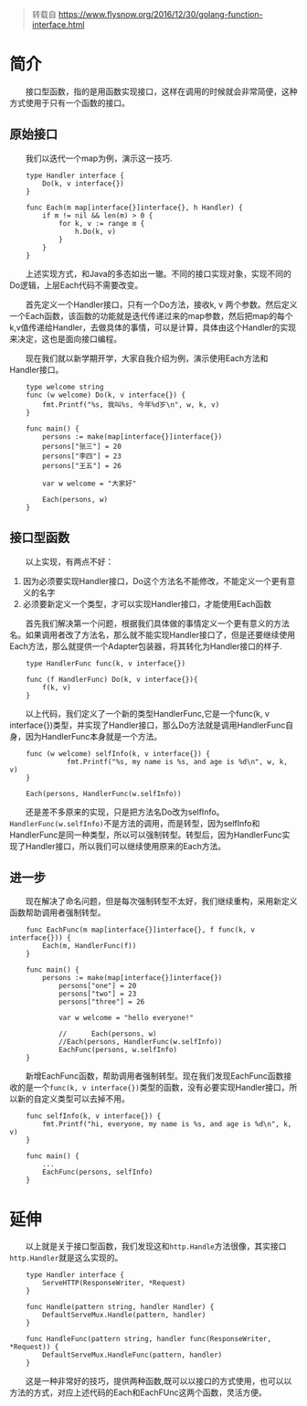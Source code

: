 
> 转载自 https://www.flysnow.org/2016/12/30/golang-function-interface.html


# 简介

&emsp;&emsp;接口型函数，指的是用函数实现接口，这样在调用的时候就会非常简便，这种方式使用于只有一个函数的接口。

## 原始接口

&emsp;&emsp;我们以迭代一个map为例，演示这一技巧.

		type Handler interface {
			Do(k, v interface{})
		}
		
		func Each(m map[interface{}]interface{}, h Handler) {
			if m != nil && len(m) > 0 {
				for k, v := range m {
					h.Do(k, v)
				}
			}
		}

&emsp;&emsp;上述实现方式，和Java的多态如出一辙。不同的接口实现对象，实现不同的Do逻辑，上层Each代码不需要改变。

&emsp;&emsp;首先定义一个Handler接口，只有一个Do方法，接收k, v 两个参数。然后定义一个Each函数，该函数的功能就是迭代传递过来的map参数，然后把map的每个k,v值传递给Handler，去做具体的事情，可以是计算，具体由这个Handler的实现来决定，这也是面向接口编程。

&emsp;&emsp;现在我们就以新学期开学，大家自我介绍为例，演示使用Each方法和Handler接口。

		type welcome string
		func (w welcome) Do(k, v interface{}) {
			fmt.Printf("%s, 我叫%s, 今年%d岁\n", w, k, v)
		}
		
		func main() {
			persons := make(map[interface{}]interface{})
			persons["张三"] = 20
			persons["李四"] = 23
			persons["王五"] = 26
		
			var w welcome = "大家好"
			
			Each(persons, w)
		}

## 接口型函数

&emsp;&emsp;以上实现，有两点不好：

1. 因为必须要实现Handler接口，Do这个方法名不能修改，不能定义一个更有意义的名字
2. 必须要新定义一个类型，才可以实现Handler接口，才能使用Each函数

&emsp;&emsp;首先我们解决第一个问题，根据我们具体做的事情定义一个更有意义的方法名。如果调用者改了方法名，那么就不能实现Handler接口了，但是还要继续使用Each方法，那么就提供一个Adapter包装器，将其转化为Handler接口的样子.

		type HandlerFunc func(k, v interface{})
		
		func (f HandlerFunc) Do(k, v interface{}){
			f(k, v)
		}

&emsp;&emsp;以上代码，我们定义了一个新的类型HandlerFunc,它是一个func(k, v interface{})类型，并实现了Handler接口，那么Do方法就是调用HandlerFunc自身，因为HandlerFunc本身就是一个方法。

		func (w welcome) selfInfo(k, v interface{}) {
		          fmt.Printf("%s, my name is %s, and age is %d\n", w, k, v)
		}
		
		Each(persons, HandlerFunc(w.selfInfo))

&emsp;&emsp;还是差不多原来的实现，只是把方法名Do改为selfInfo。`HandlerFunc(w.selfInfo)`不是方法的调用，而是转型，因为selfInfo和HandlerFunc是同一种类型，所以可以强制转型。转型后，因为HandlerFunc实现了Handler接口，所以我们可以继续使用原来的Each方法。

## 进一步

&emsp;&emsp;现在解决了命名问题，但是每次强制转型不太好，我们继续重构，采用新定义函数帮助调用者强制转型。

		func EachFunc(m map[interface{}]interface{}, f func(k, v interface{})) {
			Each(m, HandlerFunc(f))
		}
		
		func main() {
			persons := make(map[interface{}]interface{})
		        persons["one"] = 20
		        persons["two"] = 23
		        persons["three"] = 26
		
		        var w welcome = "hello everyone!"
		
		        //      Each(persons, w)
		        //Each(persons, HandlerFunc(w.selfInfo))
		        EachFunc(persons, w.selfInfo)
		}

&emsp;&emsp;新增EachFunc函数，帮助调用者强制转型。现在我们发现EachFunc函数接收的是一个`func(k, v interface{})`类型的函数，没有必要实现Handler接口，所以新的自定义类型可以去掉不用。

		func selfInfo(k, v interface{}) {
			fmt.Printf("hi, everyone, my name is %s, and age is %d\n", k, v)
		}
		
		func main() {
			...
			EachFunc(persons, selfInfo)
		}

# 延伸

&emsp;&emsp;以上就是关于接口型函数，我们发现这和`http.Handle`方法很像，其实接口`http.Handler`就是这么实现的。

		type Handler interface {
			ServeHTTP(ResponseWriter, *Request)
		}
		
		func Handle(pattern string, handler Handler) {
			DefaultServeMux.Handle(pattern, handler)
		}
		
		func HandleFunc(pattern string, handler func(ResponseWriter, *Request)) {
			DefaultServeMux.HandleFunc(pattern, handler)
		}

&emsp;&emsp;这是一种非常好的技巧，提供两种函数,既可以以接口的方式使用，也可以以方法的方式，对应上述代码的Each和EachFUnc这两个函数，灵活方便。
